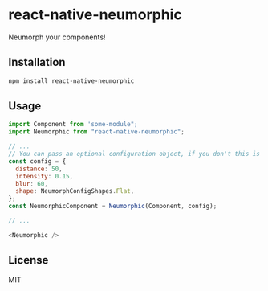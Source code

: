 # react-native-neumorphic

Neumorph your components!

## Installation

```sh
npm install react-native-neumorphic
```

## Usage

```js
import Component from 'some-module";
import Neumorphic from "react-native-neumorphic";

// ...
// You can pass an optional configuration object, if you don't this is what it will default to
const config = {
  distance: 50,
  intensity: 0.15,
  blur: 60,
  shape: NeumorphConfigShapes.Flat,
};
const NeumorphicComponent = Neumorphic(Component, config);

// ...

<Neumorphic />
```

## License

MIT
